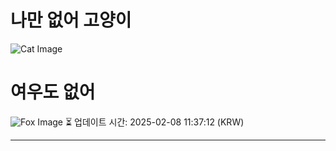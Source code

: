 
# 나만 없어 고양이

![Cat Image](https://cdn2.thecatapi.com/images/wMndw0twO.jpg)

# 여우도 없어
![Fox Image](https://randomfox.ca/images/42.jpg)
⏳ 업데이트 시간: 2025-02-08 11:37:12 (KRW)

---
